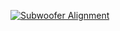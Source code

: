 [![Subwoofer Alignment](https://img.youtube.com/vi/YToV8Q-K83s/0.jpg)](https://youtu.be/YToV8Q-K83s)